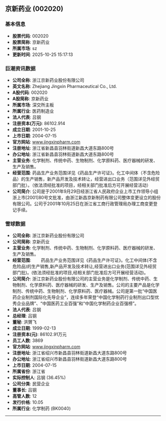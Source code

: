 ## 京新药业 (002020)

### 基本信息

- **股票代码**: 002020
- **股票简称**: 京新药业
- **所属市场**: sz
- **更新时间**: 2025-10-25 15:17:13

### 巨潮资讯数据

- **公司全称**: 浙江京新药业股份有限公司
- **英文名称**: Zhejiang Jingxin Pharmaceutical Co., Ltd.
- **A股代码**: 002020
- **A股简称**: 京新药业
- **所属市场**: 深交所主板
- **所属行业**: 医药制造业
- **法人代表**: 吕钢
- **注册资本(万元)**: 86102.914
- **成立日期**: 2001-10-25
- **上市日期**: 2004-07-15
- **官方网站**: www.jingxinpharm.com
- **注册地址**: 浙江省新昌县羽林街道新昌大道东路800号
- **办公地址**: 浙江省新昌县羽林街道新昌大道东路800号
- **主营业务**: 化学制剂、传统中药、生物制剂、化学原料药、医疗器械的研发、生产及销售。
- **经营范围**: 药品生产业务范围详见《药品生产许可证》。化工中间体（不含危险品）的生产销售，新产品开发及技术转让，经营进出口业务（范围详见外经贸部门批）。（依法须经批准的项目，经相关部门批准后方可开展经营活动）
- **公司简介**: 公司是于2001年9月29日经浙江省人民政府企业上市工作领导小组浙上市[2001]80号文批准，由浙江新昌京新制药有限公司整体变更设立的股份有限公司。公司于2001年10月25日在浙江省工商行政管理局办理工商变更登记手续。

### 雪球数据

- **公司全称**: 浙江京新药业股份有限公司
- **公司简称**: 京新药业
- **主营业务**: 化学制剂、传统中药、生物制剂、化学原料药、医疗器械的研发、生产及销售。
- **经营范围**: 　　药品生产业务范围详见《药品生产许可证》。化工中间体(不含危险品)的生产销售,新产品开发及技术转让,经营进出口业务(范围详见外经贸部门批)。(依法须经批准的项目,经相关部门批准后方可开展经营活动)。
- **公司简介**: 浙江京新药业股份有限公司的主营业务是化学制剂、传统中药、生物制剂、化学原料药、医疗器械的研发、生产及销售。公司的主要产品是化学制剂、传统中药、生物制剂、化学原料药、医疗器械。公司是第一批“中国医药企业制剂国际化先导企业”，连续多年荣登“中国化学制药行业制剂出口型优秀企业品牌”、“中国医药工业百强”和“中国化学制药企业百强榜”。
- **法人代表**: 吕钢
- **总经理**: 吕钢
- **董秘**: 洪贇飞
- **成立日期**: 1999-02-13
- **注册资本(元)**: 86102.91万元
- **员工人数**: 3869
- **官方网站**: www.jingxinpharm.com
- **注册地址**: 浙江省绍兴市新昌县羽林街道新昌大道东路800号
- **办公地址**: 浙江省绍兴市新昌县羽林街道新昌大道东路800号
- **上市日期**: 2004-07-15
- **所属省份**: 浙江省
- **实际控制人**: 吕钢 (36.45%)
- **公司分类**: 民营企业
- **董事长**: 吕钢
- **高管人数**: 12
- **发行价格**: 10.05
- **所属行业**: 化学制药 (BK0040)

---